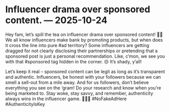 # Influencer drama over sponsored content. — 2025-10-24

Hey fam, let’s spill the tea on influencer drama over sponsored content! 🍵💥 We all know influencers make bank by promoting products, but when does it cross the line into pure #ad territory? Some influencers are getting dragged for not clearly disclosing their partnerships or pretending that a sponsored post is just a personal recommendation. Like, c’mon, we see you with that #sponsored tag hidden in the corner. 😒 It’s shady, y’all!

Let’s keep it real – sponsored content can be legit as long as it’s transparent and authentic. Influencers, be honest with your followers because we can smell a sell-out from a mile away. And for us followers, don’t believe everything you see on the ‘gram! Do your research and know when you’re being marketed to. Stay woke, stay savvy, and remember, authenticity always wins in the influencer game. 💁‍♀️✨ #NoFakeAdHere #AuthenticityIsKey